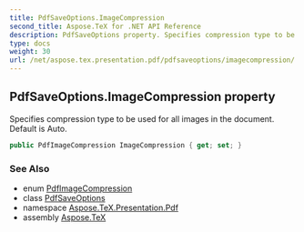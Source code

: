 ```yaml
---
title: PdfSaveOptions.ImageCompression
second_title: Aspose.TeX for .NET API Reference
description: PdfSaveOptions property. Specifies compression type to be used for all images in the document. Default is Auto
type: docs
weight: 30
url: /net/aspose.tex.presentation.pdf/pdfsaveoptions/imagecompression/
---
```

## PdfSaveOptions.ImageCompression property

Specifies compression type to be used for all images in the document. Default is Auto.

```csharp
public PdfImageCompression ImageCompression { get; set; }
```

### See Also

* enum [PdfImageCompression](../../pdfimagecompression/)
* class [PdfSaveOptions](../)
* namespace [Aspose.TeX.Presentation.Pdf](../../pdfsaveoptions/)
* assembly [Aspose.TeX](../../../)


